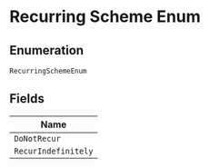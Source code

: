 
# Recurring Scheme Enum

## Enumeration

`RecurringSchemeEnum`

## Fields

| Name |
|  --- |
| `DoNotRecur` |
| `RecurIndefinitely` |

